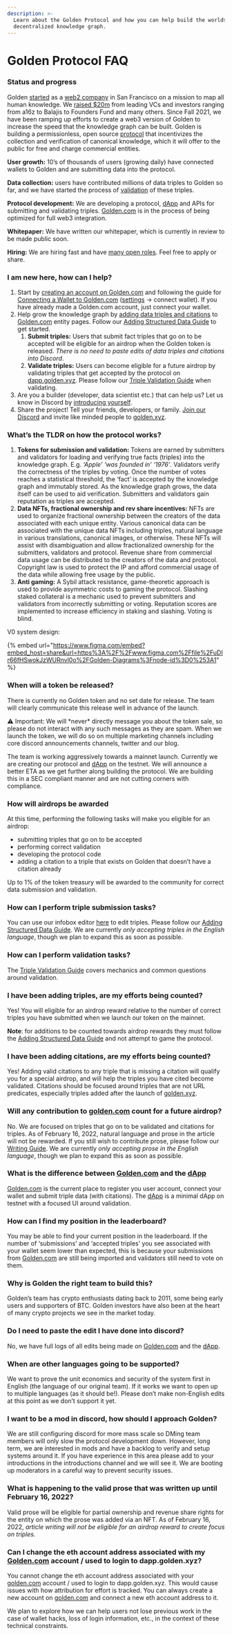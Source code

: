 ```yaml
---
description: >-
  Learn about the Golden Protocol and how you can help build the worlds largest
  decentralized knowledge graph.
---
```


# Golden Protocol FAQ

### Status and progress

Golden [started](https://golden.com/blog/introducing-golden/) as a [web2 company](https://golden.com/wiki/Golden-5R) in San Francisco on a mission to map all human knowledge. We [raised $20m](https://golden.com/blog/golden-raises-14-5m-series-a-led-by-a16z/) from leading VCs and investors ranging from a16z to Balajis to Founders Fund and many others. Since Fall 2021, we have been ramping up efforts to create a web3 version of Golden to increase the speed that the knowledge graph can be built. Golden is building a permissionless, open source [protocol](https://golden.xyz/) that incentivizes the collection and verification of canonical knowledge, which it will offer to the public for free and charge commercial entities.

**User growth:** 10’s of thousands of users (growing daily) have connected wallets to Golden and are submitting data into the protocol.

**Data collection:** users have contributed millions of data triples to Golden so far, and we have started the process of [validation](http://dapp.golden.xyz) of these triples.

**Protocol development:** We are developing a protocol, [dApp](https://dapp.golden.xyz/) and APIs for submitting and validating triples. [Golden.com](http://golden.com) is in the process of being optimized for full web3 integration.

**Whitepaper:** We have written our whitepaper, which is currently in review to be made public soon.

**Hiring:** We are hiring fast and have [many open roles](https://www.notion.so/Golden-Careers-Public-c19e625ad4874be8b845b756ee1b0252). Feel free to apply or share.

### I am new here, how can I help?

1. Start by [creating an account on Golden.com](https://golden.com/signup) and following the guide for [Connecting a Wallet to Golden.com](https://www.notion.so/Connecting-a-Wallet-to-Golden-com-8cc2addc89f14e8eab4c6d522fada13c) ([settings](https://golden.com/settings/profile) → connect wallet). If you have already made a Golden.com account, just connect your wallet.
2. Help grow the knowledge graph by [adding data triples and citations](https://www.notion.so/Adding-Structured-Data-Guide-ae657337bf4f4e54ae4402df083c76ac) to [Golden.com](http://golden.com) entity pages. Follow our [Adding Structured Data Guide](https://www.notion.so/Adding-Structured-Data-Guide-ae657337bf4f4e54ae4402df083c76ac) to get started.
   1. **Submit triples:** Users that submit fact triples that go on to be accepted will be eligible for an airdrop when the Golden token is released. _There is no need to paste edits of data triples and citations into Discord_.
   2. **Validate triples:** Users can become eligible for a future airdrop by validating triples that get accepted by the protocol on [dapp.golden.xyz](http://dapp.golden.xyz). Please follow our [Triple Validation Guide](https://www.notion.so/Triple-Validation-Guide-84ec0a78cfe941b9876007cccca61b31) when validating.
3. Are you a builder (developer, data scientist etc.) that can help us? Let us know in Discord by [introducing yourself](https://discord.gg/q996ewZN).
4. Share the project! Tell your friends, developers, or family. [Join our Discord](https://discord.gg/28QcktsGmG) and invite like minded people to [golden.xyz](https://golden.xyz).

### **What’s the TLDR on how the protocol works?**

1. **Tokens for submission and validation:** Tokens are earned by submitters and validators for loading and verifying true facts (triples) into the knowledge graph. E.g. _‘Apple’ ‘was founded in’ ‘1976’_. Validators verify the correctness of the triples by voting. Once the number of votes reaches a statistical threshold, the ‘fact’ is accepted by the knowledge graph and immutably stored. As the knowledge graph grows, the data itself can be used to aid verification. Submitters and validators gain reputation as triples are accepted.
2. **Data NFTs, fractional ownership and rev share incentives:** NFTs are used to organize fractional ownership between the creators of the data associated with each unique entity. Various canonical data can be associated with the unique data NFTs including triples, natural language in various translations, canonical images, or otherwise. These NFTs will assist with disambiguation and allow fractionalized ownership for the submitters, validators and protocol. Revenue share from commercial data usage can be distributed to the creators of the data and protocol. Copyright law is used to protect the IP and afford commercial usage of the data while allowing free usage by the public.
3. **Anti gaming:** A Sybil attack resistance, game-theoretic approach is used to provide asymmetric costs to gaming the protocol. Slashing staked collateral is a mechanic used to prevent submitters and validators from incorrectly submitting or voting. Reputation scores are implemented to increase efficiency in staking and slashing. Voting is blind.

V0 system design:

{% embed url="https://www.figma.com/embed?embed_host=share&url=https%3A%2F%2Fwww.figma.com%2Ffile%2FuDIr66fHSwokJzWURnvl0o%2FGolden-Diagrams%3Fnode-id%3D0%253A1" %}

### When will a token be released?

There is currently no Golden token and no set date for release. The team will clearly communicate this release well in advance of the launch.

⚠️ Important: We will \*never\* directly message you about the token sale, so please do not interact with any such messages as they are spam. When we launch the token, we will do so on multiple marketing channels including core discord announcements channels, twitter and our blog.

The team is working aggressively towards a mainnet launch. Currently we are creating our protocol and [dApp](https://dapp.golden.xyz/) on the testnet. We will announce a better ETA as we get further along building the protocol. We are building this in a SEC compliant manner and are not cutting corners with compliance.

### **How will airdrops be awarded**

At this time, performing the following tasks will make you eligible for an airdrop:

* submitting triples that go on to be accepted
* performing correct validation
* developing the protocol code
* adding a citation to a triple that exists on Golden that doesn’t have a citation already

Up to 1% of the token treasury will be awarded to the community for correct data submission and validation.

### How can I perform triple submission tasks?

You can use our infobox editor [here](https://jmp.sh/UanEHeA) to edit triples. Please follow our [Adding Structured Data Guide](https://www.notion.so/Adding-Structured-Data-Guide-ae657337bf4f4e54ae4402df083c76ac). We are currently _only accepting triples in the English language_, though we plan to expand this as soon as possible.

### How can I perform validation tasks?

The [Triple Validation Guide](https://www.notion.so/Triple-Validation-Guide-84ec0a78cfe941b9876007cccca61b31) covers mechanics and common questions around validation.

### I have been adding triples, are my efforts being counted?

Yes! You will eligible for an airdrop reward relative to the number of correct triples you have submitted when we launch our token on the mainnet.

**Note**: for additions to be counted towards airdrop rewards they must follow the [Adding Structured Data Guide](https://www.notion.so/Adding-Structured-Data-Guide-ae657337bf4f4e54ae4402df083c76ac) and not attempt to game the protocol.

### I have been adding citations, are my efforts being counted?

Yes! Adding valid citations to any triple that is missing a citation will qualify you for a special airdrop, and will help the triples you have cited become validated. Citations should be focused around triples that are not URL predicates, especially triples added after the launch of [golden.xyz](http://golden.xyz).

### **Will any contribution to** [**golden.com**](http://golden.com) **count for a future airdrop?**

No. We are focused on triples that go on to be validated and citations for triples. As of February 16, 2022, natural language and prose in the article will not be rewarded. If you still wish to contribute prose, please follow our [Writing Guide](https://www.notion.so/Writing-Guide-1e96be6c4c4742a288a142dbc212248c). We are currently _only accepting prose in the English language_, though we plan to expand this as soon as possible.

### What is the difference between [**Golden.com**](http://golden.com) **and the** [**dApp**](https://dapp.golden.xyz/)

[Golden.com](http://golden.com) is the current place to register you user account, connect your wallet and submit triple data (with citations). The [dApp](https://dapp.golden.xyz/) is a minimal dApp on testnet with a focused UI around validation.

### How can I find my position in the leaderboard?

You may be able to find your current position in the leaderboard. If the number of ‘submissions’ and ‘accepted triples’ you see associated with your wallet seem lower than expected, this is because your submissions from [Golden.com](http://golden.com) are still being imported and validators still need to vote on them.

### Why is Golden the right team to build this?

Golden’s team has crypto enthusiasts dating back to 2011, some being early users and supporters of BTC. Golden investors have also been at the heart of many crypto projects we see in the market today.

### **Do I need to paste the edit I have done into discord?**

No, we have full logs of all edits being made on [Golden.com](http://golden.com) and the [dApp](https://dapp.golden.xyz/).

### **When are other languages going to be supported?**

We want to prove the unit economics and security of the system first in English (the language of our original team). If it works we want to open up to multiple languages (as it should be!). Please don’t make non-English edits at this point as we don’t support it yet.

### **I want to be a mod in discord, how should I approach Golden?**

We are still configuring discord for more mass scale so DMing team members will only slow the protocol development down. However, long term, we are interested in mods and have a backlog to verify and setup systems around it. If you have experience in this area please add to your introductions in the introductions channel and we will see it. We are booting up moderators in a careful way to prevent security issues.

### **What is happening to the valid prose that was written up until** February 16, 2022?

Valid prose will be eligible for partial ownership and revenue share rights for the entity on which the prose was added via an NFT. As of February 16, 2022, _article writing will not be eligible for an airdrop reward to create focus on triples._

### Can I change the eth account address associated with my [Golden.com](http://golden.com/) account / used to login to dapp.golden.xyz?

You cannot change the eth account address associated with your [golden.com](http://golden.com/) account / used to login to dapp.golden.xyz. This would cause issues with how attribution for effort is tracked. You can always create a new account on [golden.com](http://golden.com/) and connect a new eth account address to it.

We plan to explore how we can help users not lose previous work in the case of wallet hacks, loss of login information, etc., in the context of these technical constraints.
